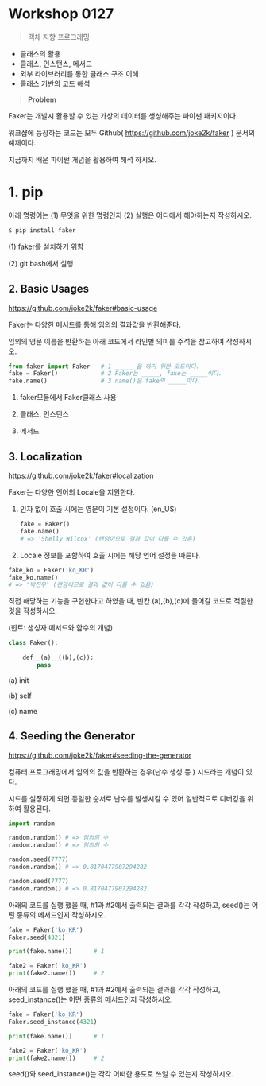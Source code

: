 # Workshop 0127

> 객체 지향 프로그래밍

* 클래스의 활용
* 클래스, 인스턴스, 메서드
* 외부 라이브러리를 통한 클래스 구조 이해
* 클래스 기반의 코드 해석



> **Problem**



Faker는 개발시 활용할 수 있는 가상의 데이터를 생성해주는 파이썬 패키지이다. 

워크샵에 등장하는 코드는 모두 Github( https://github.com/joke2k/faker ) 문서의 예제이다. 

지금까지 배운 파이썬 개념을 활용하여 해석 하시오.



# 1. pip

아래 명령어는 (1) 무엇을 위한 명령인지 (2) 실행은 어디에서 해야하는지 작성하시오.

```bash
$ pip install faker
```

(1) faker를 설치하기 위함

(2) git bash에서 실행





## 2. Basic Usages

https://github.com/joke2k/faker#basic-usage

Faker는 다양한 메서드를 통해 임의의 결과값을 반환해준다.

임의의 영문 이름을 반환하는 아래 코드에서 라인별 의미를 주석을 참고하여 작성하시오.

```python
from faker import Faker   # 1 ______을 하기 위한 코드이다.
fake = Faker()	          # 2 Faker는 _____, fake는 _____이다.
fake.name()			      # 3 name()은 fake의 _____이다.
```

1) faker모듈에서 Faker클래스 사용

2) 클래스, 인스턴스

3) 메서드





## 3. Localization

https://github.com/joke2k/faker#localization

Faker는 다양한 언어의 Locale을 지원한다.

1. 인자 없이 호출 시에는 영문이 기본 설정이다. (en_US)

   ``` python
   fake = Faker()
   fake.name()
   # => 'Shelly Wilcox' (랜덤이므로 결과 값이 다를 수 있음)
   ```

   

2.  Locale 정보를 포함하여 호출 시에는 해당 언어 설정을 따른다.
   ```python
   fake_ko = Faker('ko_KR')
   fake_ko.name()
   # => '박진우' (랜덤이므로 결과 값이 다를 수 있음)
   ```
   직접 해당하는 기능을 구현한다고 하였을 때, 빈칸 (a),(b),(c)에 들어갈 코드로 적절한 것을 작성하시오.

   (힌트: 생성자 메서드와 함수의 개념)

   ```python
class Faker():
       
       def__(a)__((b),(c)):
           pass
   ```

(a) init

(b) self

(c) name







## 4. Seeding the Generator

https://github.com/joke2k/faker#seeding-the-generator

컴퓨터 프로그래밍에서 임의의 값을 반환하는 경우(난수 생성 등 ) 시드라는 개념이 있다.

시드를 설정하게 되면 동일한 순서로 난수를 발생시킬 수 있어 일반적으로 디버깅을 위하여 활용된다.

```python
import random

random.random() # => 임의의 수
random.random() # => 임의의 수

random.seed(7777) 
random.random() # => 0.8170477907294282

random.seed(7777) 
random.random() # => 0.8170477907294282
```

아래의 코드를 실행 했을 때,  #1과 #2에서 출력되는 결과를 각각 작성하고, seed()는 어떤 종류의 메서드인지 작성하시오.

```python
fake = Faker('ko_KR')
Faker.seed(4321)

print(fake.name())   	# 1

fake2 = Faker('ko_KR')
print(fake2.name())		# 2
```

아래의 코드를 실행 했을 때,  #1과 #2에서 출력되는 결과를 각각 작성하고, seed_instance()는 어떤 종류의 메서드인지 작성하시오.



```python
fake = Faker('ko_KR')
Faker.seed_instance(4321)

print(fake.name())   	# 1

fake2 = Faker('ko_KR')
print(fake2.name())		# 2
```

seed()와 seed_instance()는 각각 어떠한 용도로 쓰일 수 있는지 작성하시오.

